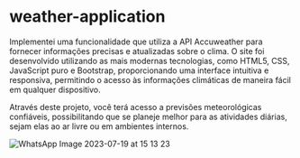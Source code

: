 # weather-application

Implementei uma funcionalidade que utiliza a API Accuweather para fornecer informações precisas e atualizadas sobre o clima. O site foi desenvolvido utilizando as mais modernas tecnologias, como HTML5, CSS, JavaScript puro e Bootstrap, proporcionando uma interface intuitiva e responsiva, permitindo o acesso às informações climáticas de maneira fácil em qualquer dispositivo.

Através deste projeto, você terá acesso a previsões meteorológicas confiáveis, possibilitando que se planeje melhor para as atividades diárias, sejam elas ao ar livre ou em ambientes internos.

 
![WhatsApp Image 2023-07-19 at 15 13 23](https://github.com/B00rges/weather-application/assets/123204710/14756904-04c2-4192-855d-28cb02d2c6a7)

